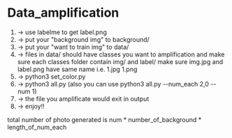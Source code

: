 # Data_amplification
1. -> use labelme to get label.png 
2. -> put your "background img" to background/
3. -> put your "want to train img" to data/
4. -> files in data/ should have classes you want to amplification and make sure each classes folder contain img/ and label/
      make sure img.jpg and label.png have same name i.e. 1.jpg 1.png
5. -> python3 set_color.py
6. -> python3 all.py (also you can use python3 all.py --num_each 2,0 --num 1)
7. -> the file you amplificate would exit in output
8. -> enjoy!!

total number of photo generated is num * number_of_background * length_of_num_each

